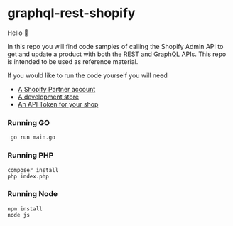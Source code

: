 # graphql-rest-shopify

Hello 👋

In this repo you will find code samples of calling the Shopify Admin API to get and update a product with both the REST and GraphQL APIs. This repo is intended to be used as reference material.

If you would like to run the code yourself you will need
* [A Shopify Partner account](https://partners.shopify.com/)
* [A development store](https://shopify.dev/tutorials/create-a-development-store)
* [An API Token for your shop](https://shopify.dev/tutorials/authenticate-a-private-app-with-shopify-admin)

### Running GO
` go run main.go`

### Running PHP
`composer install`\
`php index.php`

### Running Node
`npm install`\
`node js`

